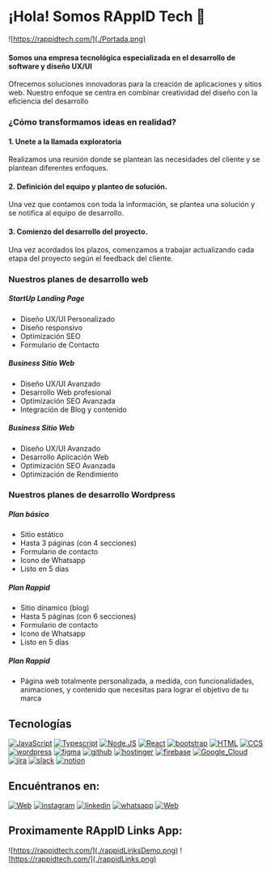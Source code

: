 # ¡Hola! Somos RAppID Tech 👋

![https://rappidtech.com/](./Portada.png)

#### Somos una empresa tecnológica especializada en el desarrollo de software y diseño UX/UI
Ofrecemos soluciones innovadoras para la creación de aplicaciones y sitios web. Nuestro enfoque se centra en combinar creatividad del diseño con la eficiencia del desarrollo

### ¿Cómo transformamos ideas en realidad?
#### 1. Unete a la llamada exploratoria
Realizamos una reunión donde se plantean las necesidades del cliente y se plantean diferentes enfoques.
#### 2. Definición del equipo y planteo de solución.
Una vez que contamos con toda la información, se plantea una solución y se notifica al equipo de desarrollo.
#### 3. Comienzo del desarrollo del proyecto.
Una vez acordados los plazos, comenzamos a trabajar actualizando cada etapa del proyecto según el feedback del cliente.

### Nuestros planes de desarrollo web
##### StartUp Landing Page
- Diseño UX/UI Personalizado
- Diseño responsivo
- Optimización SEO
- Formulario de Contacto
##### Business Sitio Web
- Diseño UX/UI Avanzado
- Desarrollo Web profesional
- Optimización SEO Avanzada
- Integración de Blog y contenido
##### Business Sitio Web
- Diseño UX/UI Avanzado
- Desarrollo Aplicación Web
- Optimización SEO Avanzada
- Optimización de Rendimiento

### Nuestros planes de desarrollo Wordpress
##### Plan básico
- Sitio estático
- Hasta 3 páginas  (con 4 secciones)
- Formulario de contacto
- Icono de Whatsapp
- Listo en 5 días
##### Plan Rappid
- Sitio dinamico (blog)
- Hasta 5 páginas  (con 6 secciones)
- Formulario de contacto
- Icono de Whatsapp
- Listo en 5 días
##### Plan Rappid
- Página web totalmente personalizada, a medida, con funcionalidades, animaciones, y contenido que necesitas para lograr el objetivo de tu marca

## Tecnologías
[![JavaScript](https://img.shields.io/badge/JavaScript-F7DF1E?style=for-the-badge&logo=javascript&logoColor=white&labelColor=101010)]() [![Typescript](https://img.shields.io/badge/TypeScript-3178C6?style=for-the-badge&logo=typescript&logoColor=white&labelColor=101010)]() [![Node.JS](https://img.shields.io/badge/Node.JS-339933?style=for-the-badge&logo=node.js&logoColor=white&labelColor=101010)]()
[![React](https://img.shields.io/badge/React-61DAFB?style=for-the-badge&logo=React&logoColor=white&labelColor=101010)]() [![bootstrap](https://img.shields.io/badge/bootstrap-7952B3?style=for-the-badge&logo=bootstrap&logoColor=white&labelColor=101010)]() [![HTML](https://img.shields.io/badge/html5-E34F26?style=for-the-badge&logo=html5&logoColor=white&labelColor=101010)]()  [![CCS](https://img.shields.io/badge/css3-1572B6?style=for-the-badge&logo=css3&logoColor=white&labelColor=101010)]() 
[![wordpress](https://img.shields.io/badge/wordpress-21759B?style=for-the-badge&logo=wordpress&logoColor=white&labelColor=101010)]() [![figma](https://img.shields.io/badge/figma-F24E1E?style=for-the-badge&logo=figma&logoColor=white&labelColor=101010)]() 
[![github](https://img.shields.io/badge/github-181717?style=for-the-badge&logo=github&logoColor=white&labelColor=101010)]() [![hostinger](https://img.shields.io/badge/hostinger-673DE6?style=for-the-badge&logo=hostinger&logoColor=white&labelColor=101010)]() 
[![firebase](https://img.shields.io/badge/firebase-FFCA28?style=for-the-badge&logo=firebase&logoColor=white&labelColor=101010)]() [![Google_Cloud](https://img.shields.io/badge/Google_Cloud-4285F4?style=for-the-badge&logo=googlecloud&logoColor=white&labelColor=101010)]()
[![jira](https://img.shields.io/badge/jira-0052CC?style=for-the-badge&logo=jira&logoColor=white&labelColor=101010)]() [![slack](https://img.shields.io/badge/slack-4A154B?style=for-the-badge&logo=slack&logoColor=white&labelColor=101010)]() [![notion](https://img.shields.io/badge/notion-000000?style=for-the-badge&logo=notion&logoColor=white&labelColor=101010)]() 

## Encuéntranos en:
[![Web](https://img.shields.io/badge/Web-rappidtech.com-14a1f0?style=for-the-badge&logo=dev.to&logoColor=white&labelColor=101010)](https://rappidtech.com/)
[![instagram](https://img.shields.io/badge/instagram-E4405F?style=for-the-badge&logo=instagram&logoColor=white&labelColor=101010)](https://www.instagram.com/rappidtech/) 
[![linkedin](https://img.shields.io/badge/linkedin-0A66C2?style=for-the-badge&logo=linkedin&logoColor=white&labelColor=101010)](https://www.linkedin.com/company/rappid-tech) 
[![whatsapp](https://img.shields.io/badge/whatsapp-25D366?style=for-the-badge&logo=whatsapp&logoColor=white&labelColor=101010)](https://api.whatsapp.com/send?phone=543814094843&text=Hola%2C%20estoy%20interesado%20en%20sus%20servicios%20de%20software)
[![Web](https://img.shields.io/badge/Mail-nosotros@rappidtech.com-14a1f0?style=for-the-badge&logo=&logoColor=white&labelColor=101010)](mailto:nosotros@rappidtech.com)

## Proximamente RAppID Links App:
![https://rappidtech.com/](./rappidLinksDemo.png) 
![https://rappidtech.com/](./rappidLinks.png)
